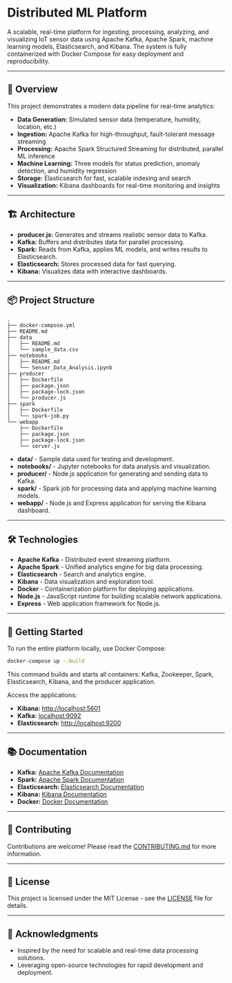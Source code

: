 # Distributed ML Platform

A scalable, real-time platform for ingesting, processing, analyzing, and visualizing IoT sensor data using Apache Kafka, Apache Spark, machine learning models, Elasticsearch, and Kibana. The system is fully containerized with Docker Compose for easy deployment and reproducibility.

---

## 🚀 Overview

This project demonstrates a modern data pipeline for real-time analytics:

- **Data Generation:** Simulated sensor data (temperature, humidity, location, etc.)
- **Ingestion:** Apache Kafka for high-throughput, fault-tolerant message streaming
- **Processing:** Apache Spark Structured Streaming for distributed, parallel ML inference
- **Machine Learning:** Three models for status prediction, anomaly detection, and humidity regression
- **Storage:** Elasticsearch for fast, scalable indexing and search
- **Visualization:** Kibana dashboards for real-time monitoring and insights

---

## 🏗️ Architecture

- **producer.js:** Generates and streams realistic sensor data to Kafka.
- **Kafka:** Buffers and distributes data for parallel processing.
- **Spark:** Reads from Kafka, applies ML models, and writes results to Elasticsearch.
- **Elasticsearch:** Stores processed data for fast querying.
- **Kibana:** Visualizes data with interactive dashboards.

---

## 📦 Project Structure

```
.
├── docker-compose.yml
├── README.md
├── data
│   ├── README.md
│   └── sample_data.csv
├── notebooks
│   ├── README.md
│   └── Sensor_Data_Analysis.ipynb
├── producer
│   ├── Dockerfile
│   ├── package.json
│   ├── package-lock.json
│   └── producer.js
├── spark
│   ├── Dockerfile
│   └── spark-job.py
└── webapp
    ├── Dockerfile
    ├── package.json
    ├── package-lock.json
    └── server.js
```

- **data/** - Sample data used for testing and development.
- **notebooks/** - Jupyter notebooks for data analysis and visualization.
- **producer/** - Node.js application for generating and sending data to Kafka.
- **spark/** - Spark job for processing data and applying machine learning models.
- **webapp/** - Node.js and Express application for serving the Kibana dashboard.

---

## 🛠️ Technologies

- **Apache Kafka** - Distributed event streaming platform.
- **Apache Spark** - Unified analytics engine for big data processing.
- **Elasticsearch** - Search and analytics engine.
- **Kibana** - Data visualization and exploration tool.
- **Docker** - Containerization platform for deploying applications.
- **Node.js** - JavaScript runtime for building scalable network applications.
- **Express** - Web application framework for Node.js.

---

## 🚀 Getting Started

To run the entire platform locally, use Docker Compose:

```bash
docker-compose up --build
```

This command builds and starts all containers: Kafka, Zookeeper, Spark, Elasticsearch, Kibana, and the producer application.

Access the applications:

- **Kibana:** [http://localhost:5601](http://localhost:5601)
- **Kafka:** [localhost:9092](localhost:9092)
- **Elasticsearch:** [http://localhost:9200](http://localhost:9200)

---

## 📚 Documentation

- **Kafka:** [Apache Kafka Documentation](https://kafka.apache.org/documentation/)
- **Spark:** [Apache Spark Documentation](https://spark.apache.org/docs/latest/)
- **Elasticsearch:** [Elasticsearch Documentation](https://www.elastic.co/guide/en/elasticsearch/reference/current/index.html)
- **Kibana:** [Kibana Documentation](https://www.elastic.co/guide/en/kibana/current/index.html)
- **Docker:** [Docker Documentation](https://docs.docker.com/)

---

## 🤝 Contributing

Contributions are welcome! Please read the [CONTRIBUTING.md](CONTRIBUTING.md) for more information.

---

## 📄 License

This project is licensed under the MIT License - see the [LICENSE](LICENSE) file for details.

---

## 👀 Acknowledgments

- Inspired by the need for scalable and real-time data processing solutions.
- Leveraging open-source technologies for rapid development and deployment.

